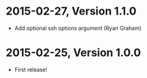 2015-02-27, Version 1.1.0
=========================

 * Add optional ssh options argument (Ryan Graham)


2015-02-25, Version 1.0.0
=========================

 * First release!
